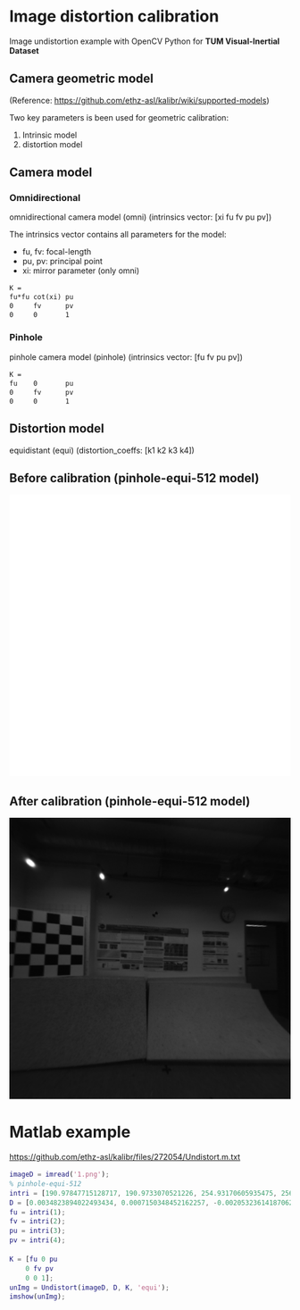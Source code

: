 # Image distortion calibration

Image undistortion example with OpenCV Python for **TUM Visual-Inertial Dataset**

## Camera geometric model
(Reference: https://github.com/ethz-asl/kalibr/wiki/supported-models)

Two key parameters is been used for geometric calibration:
1. Intrinsic model
2. distortion model

## Camera model

### Omnidirectional
omnidirectional camera model (omni) 
(intrinsics vector: [xi fu fv pu pv])

The intrinsics vector contains all parameters for the model:
  * fu, fv: focal-length
  * pu, pv: principal point
  * xi: mirror parameter (only omni)
```
K = 
fu*fu cot(xi) pu
0     fv      pv
0     0       1
```
### Pinhole
pinhole camera model (pinhole) 
(intrinsics vector: [fu fv pu pv])
```
K = 
fu    0       pu
0     fv      pv
0     0       1
```


## Distortion model

equidistant (equi)
(distortion_coeffs: [k1 k2 k3 k4])

## Before calibration (pinhole-equi-512 model)
![](./1.png)

## After calibration (pinhole-equi-512 model)
![](./out.png)



# Matlab example
https://github.com/ethz-asl/kalibr/files/272054/Undistort.m.txt
```matlab
imageD = imread('1.png');
% pinhole-equi-512
intri = [190.97847715128717, 190.9733070521226, 254.93170605935475, 256.8974428996504];
D = [0.0034823894022493434, 0.0007150348452162257, -0.0020532361418706202, 0.00020293673591811182];
fu = intri(1);
fv = intri(2);
pu = intri(3);
pv = intri(4);

K = [fu 0 pu
    0 fv pv
    0 0 1];
unImg = Undistort(imageD, D, K, 'equi');
imshow(unImg);
```
